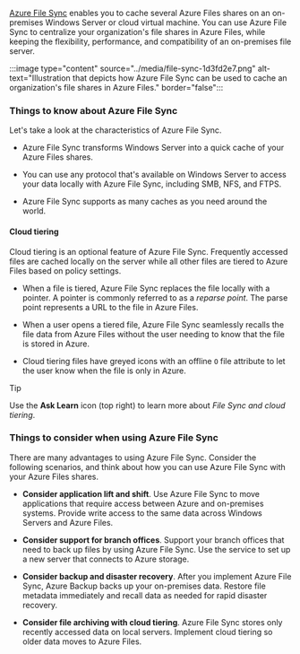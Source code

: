 [Azure File Sync](/azure/storage/file-sync/file-sync-introduction) enables you to cache several Azure Files shares on an on-premises Windows Server or cloud virtual machine. You can use Azure File Sync to centralize your organization's file shares in Azure Files, while keeping the flexibility, performance, and compatibility of an on-premises file server. 

:::image type="content" source="../media/file-sync-1d3fd2e7.png" alt-text="Illustration that depicts how Azure File Sync can be used to cache an organization's file shares in Azure Files." border="false":::

### Things to know about Azure File Sync

Let's take a look at the characteristics of Azure File Sync.

- Azure File Sync transforms Windows Server into a quick cache of your Azure Files shares.

- You can use any protocol that's available on Windows Server to access your data locally with Azure File Sync, including SMB, NFS, and FTPS.

- Azure File Sync supports as many caches as you need around the world.

#### Cloud tiering

Cloud tiering is an optional feature of Azure File Sync. Frequently accessed files are cached locally on the server while all other files are tiered to Azure Files based on policy settings.

- When a file is tiered, Azure File Sync replaces the file locally with a pointer. A pointer is commonly referred to as a _reparse point_. The parse point represents a URL to the file in Azure Files.

- When a user opens a tiered file, Azure File Sync seamlessly recalls the file data from Azure Files without the user needing to know that the file is stored in Azure.

- Cloud tiering files have greyed icons with an offline `O` file attribute to let the user know when the file is only in Azure.

> [!TIP]
> Use the **Ask Learn** icon (top right) to learn more about *File Sync and cloud tiering*. 

### Things to consider when using Azure File Sync

There are many advantages to using Azure File Sync. Consider the following scenarios, and think about how you can use Azure File Sync with your Azure Files shares.

- **Consider application lift and shift**. Use Azure File Sync to move applications that require access between Azure and on-premises systems. Provide write access to the same data across Windows Servers and Azure Files. 

- **Consider support for branch offices**. Support your branch offices that need to back up files by using Azure File Sync. Use the service to set up a new server that connects to Azure storage.

- **Consider backup and disaster recovery**. After you implement Azure File Sync, Azure Backup backs up your on-premises data. Restore file metadata immediately and recall data as needed for rapid disaster recovery.

- **Consider file archiving with cloud tiering**. Azure File Sync stores only recently accessed data on local servers. Implement cloud tiering so older data moves to Azure Files.
